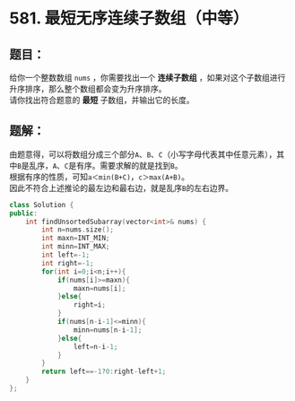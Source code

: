 # 581. 最短无序连续子数组（中等）
## 题目：
给你一个整数数组 `nums` ，你需要找出一个 **连续子数组** ，如果对这个子数组进行升序排序，那么整个数组都会变为升序排序。\
请你找出符合题意的 **最短** 子数组，并输出它的长度。
## 题解：
由题意得，可以将数组分成三个部分`A`、`B`、`C`（小写字母代表其中任意元素），其中`B`是乱序，`A`、`C`是有序。需要求解的就是找到`B`。\
根据有序的性质，可知`a＜min(B+C)`，`c＞max(A+B)`。\
因此不符合上述推论的最左边和最右边，就是乱序`B`的左右边界。
```c++
class Solution {
public:
    int findUnsortedSubarray(vector<int>& nums) {
        int n=nums.size();
        int maxn=INT_MIN;
        int minn=INT_MAX;
        int left=-1;
        int right=-1;
        for(int i=0;i<n;i++){
            if(nums[i]>=maxn){
                maxn=nums[i];
            }else{
                right=i;
            }
            if(nums[n-i-1]<=minn){
                minn=nums[n-i-1];
            }else{
                left=n-i-1;
            }
        }
        return left==-1?0:right-left+1;
    }
};
```
